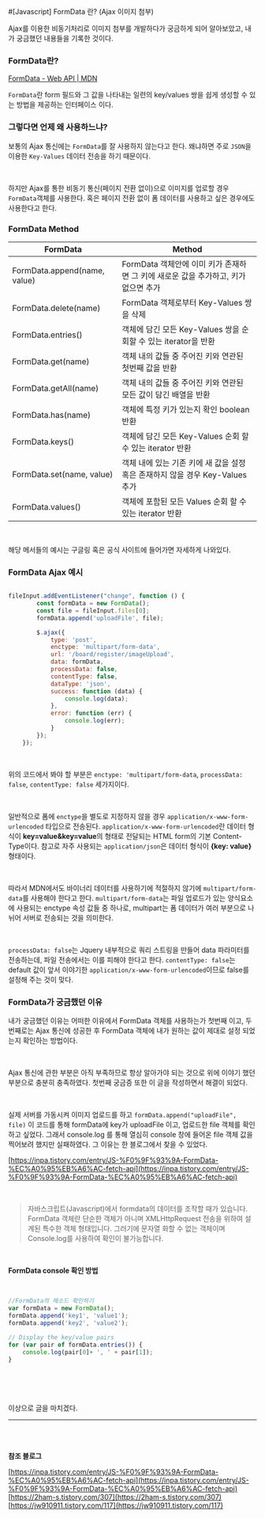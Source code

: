 #[Javascript] FormData 란? (Ajax 이미지 첨부)

Ajax를 이용한 비동기처리로 이미지 첨부를 개발하다가 궁금하게 되어 알아보았고,
내가 궁금했던 내용들을 기록한 것이다.

### FormData란?

[FormData - Web API | MDN](https://developer.mozilla.org/ko/docs/Web/API/FormData)

`FormData`란 form 필드와 그 값을 나타내는 일련의 key/values 쌍을 쉽게 생성할 수 있는 방법을 제공하는 인터페이스 이다.


### 그렇다면 언제 왜 사용하느냐?

보통의 Ajax 통신에는 `FormData`를 잘 사용하지 않는다고 한다.
왜냐하면 주로 `JSON`을 이용한 `Key-Values` 데이터 전송을 하기 때문이다.

<br>

하지만 Ajax를 통한 비동기 통신(페이지 전환 없이)으로 이미지를 업로할 경우 `FormData`객체를 사용한다.
혹은 페이지 전환 없이 폼 데이터를 사용하고 싶은 경우에도 사용한다고 한다.

### FormData Method

| FormData | Method |
| --- | --- |
| FormData.append(name, value) | FormData 객체안에 이미 키가 존재하면 그 키에 새로운 값을 추가하고, 키가 없으면 추가 |
| FormData.delete(name) | FormData 객체로부터 Key-Values 쌍을 삭제 |
| FormData.entries() | 객체에 담긴 모든 Key-Values 쌍을 순회할 수 있는 iterator을 반환 |
| FormData.get(name) | 객체 내의 값들 중 주어진 키와 연관된 첫번째 값을 반환 |
| FormData.getAll(name) | 객체 내의 값들 중 주어진 키와 연관된 모든 값이 담긴 배열을 반환 |
| FormData.has(name) | 객체에 특정 키가 있는지 확인 boolean 반환 |
| FormData.keys() | 객체에 담긴 모든 Key-Values 순회 할 수 있는 iterator 반환 |
| FormData.set(name, value) | 객체 내에 있는 기존 키에 새 값을 설정 혹은 존재하지 않을 경우 Key-Values 추가 |
| FormData.values() | 객체에 포함된 모든 Values 순회 할 수 있는 iterator 반환 |

<br>

해당 메서들의 예시는 구글링 혹은 공식 사이트에 들어가면 자세하게 나와있다.

### FormData Ajax 예시

```javascript

fileInput.addEventListener("change", function () {
        const formData = new FormData();
        const file = fileInput.files[0];
        formData.append('uploadFile', file);

        $.ajax({
            type: 'post',
            enctype: 'multipart/form-data',
            url: '/board/register/imageUpload',
            data: formData,
            processData: false,
            contentType: false,
            dataType: 'json',
            success: function (data) {
                console.log(data);
            },
            error: function (err) {
                console.log(err);
            }
        });
    });
```

<br>

위의 코드에서 봐야 할 부분은 `enctype: 'multipart/form-data`, `processData: false`, `contentType: false` 세가지이다.

<br>

일반적으로 폼에 `enctype`을 별도로 지정하지 않을 경우 `application/x-www-form-urlencoded` 타입으로 전송된다.
`application/x-www-form-urlencoded`란 데이터 형식이 **key=value&key=value**의 형태로 전달되는 HTML form의 기본 Content-Type이다.
참고로 자주 사용되는 `application/json`은 데이터 형식이 **{key: value}** 형태이다.

<br>

따라서 MDN에서도 바이너리 데이터를 사용하기에 적절하지 않기에 `multipart/form-data`를 사용해야 한다고 한다.
`multipart/form-data`는 파일 업로드가 있는 양식요소에 사용되는 enctype 속성 값들 중 하나로, multipart는 폼 데이터가 여러 부분으로 나뉘어 서버로 전송되는 것을 의미한다.

<br>

`processData: false`는 Jquery 내부적으로 쿼리 스트링을 만들어 data 파라미터를 전송하는데, 파일 전송에서는 이를 피해야 한다고 한다.
`contentType: false`는 default 값이 앞서 이야기한 `application/x-www-form-urlencoded`이므로 false를 설정해 주는 것이 맞다.

### FormData가 궁금했던 이유

내가 궁금했던 이유는 어떠한 이유에서 FormData 객체를 사용하는가 첫번째 이고,
두번째로는 Ajax 통신에 성공한 후 FormData 객체에 내가 원하는 값이 제대로 설정 되었는지 확인하는 방법이다.

<br>

 Ajax 통신에 관한 부분은 아직 부족하므로 항상 알아가야 되는 것으로 위에 이야기 했던 부분으로 충분히 충족하였다.
첫번째 궁금증 또한 이 글을 작성하면서 해결이 되었다.

<br>

실제 서버를 가동시켜 이미지 업로드를 하고
`formData.append("uploadFile", file)` 이 코드를 통해 formData에  key가 uploadFile 이고, 업로드한 file 객체를 확인하고 싶었다.
그래서 console.log 를 통해 열심히 console 창에 들어온 file 객체 값을 찍어보려 했지만 실패하였다.
그 이유는 한 블로그에서 찾을 수 있었다.

[https://inpa.tistory.com/entry/JS-%F0%9F%93%9A-FormData-%EC%A0%95%EB%A6%AC-fetch-api](https://inpa.tistory.com/entry/JS-%F0%9F%93%9A-FormData-%EC%A0%95%EB%A6%AC-fetch-api)

<br>

> 자바스크립트(Javascript)에서 formdata의 데이터를 조작할 때가 있습니다. FormData 객체란 단순한 객체가 아니며 XMLHttpRequest 전송을 위하여 설계된 특수한 객체 형태입니다. 그러기에 문자열 화할 수 없는 객체이며 Console.log를 사용하여 확인이 불가능합니다.

<br>

**FormData console 확인 방법**

<br>

```javascript
//FormData의 메소드 확인하기
var formData = new FormData();
formData.append('key1', 'value1');
formData.append('key2', 'value2');
 
// Display the key/value pairs
for (var pair of formData.entries()) {
    console.log(pair[0]+ ', ' + pair[1]); 
}
```

<br>
<br>
<br>

이상으로 글을 마치겠다.

---

<br>
<br>

**참조 블로그**

[https://inpa.tistory.com/entry/JS-%F0%9F%93%9A-FormData-%EC%A0%95%EB%A6%AC-fetch-api](https://inpa.tistory.com/entry/JS-%F0%9F%93%9A-FormData-%EC%A0%95%EB%A6%AC-fetch-api)
[https://2ham-s.tistory.com/307](https://2ham-s.tistory.com/307)
[https://jw910911.tistory.com/117](https://jw910911.tistory.com/117)